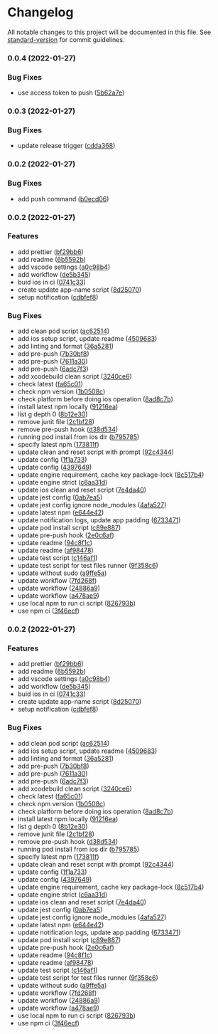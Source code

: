 # Changelog

All notable changes to this project will be documented in this file. See [standard-version](https://github.com/conventional-changelog/standard-version) for commit guidelines.

### 0.0.4 (2022-01-27)


### Bug Fixes

* use access token to push ([5b62a7e](https://github.com/abdulghani/rn_test/commit/5b62a7e70b14d6c48a533cab9ef422b8a4477784))

### 0.0.3 (2022-01-27)


### Bug Fixes

* update release trigger ([cdda368](https://github.com/abdulghani/rn_test/commit/cdda368833ecf85865631e9b8860ed105f69aeca))

### 0.0.2 (2022-01-27)


### Bug Fixes

* add push command ([b0ecd06](https://github.com/abdulghani/rn_test/commit/b0ecd06092ec84133f952f5b169d489d7c9f1842))

### 0.0.2 (2022-01-27)

### Features

- add prettier ([bf29bb6](https://github.com/abdulghani/rn_test/commit/bf29bb665d4738c36b7732b31a3a0652533525cf))
- add readme ([6b5592b](https://github.com/abdulghani/rn_test/commit/6b5592b508cf8f7b741c96163913fb2b87194709))
- add vscode settings ([a0c98b4](https://github.com/abdulghani/rn_test/commit/a0c98b435700928553d66acf8a5fb5f192e3de2e))
- add workflow ([de5b345](https://github.com/abdulghani/rn_test/commit/de5b34595bb4dfa6310b10f24e740c7998fc099c))
- buid ios in ci ([0741c33](https://github.com/abdulghani/rn_test/commit/0741c334bd511dd3b61c6729b28913e60a47fb18))
- create update app-name script ([8d25070](https://github.com/abdulghani/rn_test/commit/8d250705aac52e3a6e8dc6b5123187d7362842d7))
- setup notification ([cdbfef8](https://github.com/abdulghani/rn_test/commit/cdbfef81257bb736c1f6b6424ffa43c17d172fb2))

### Bug Fixes

- add clean pod script ([ac62514](https://github.com/abdulghani/rn_test/commit/ac6251420b969a9fb5e45ba27f7a46bb4268a53b))
- add ios setup script, update readme ([4509683](https://github.com/abdulghani/rn_test/commit/450968320ce89767bdda10e450398b5584b7353c))
- add linting and format ([36a5281](https://github.com/abdulghani/rn_test/commit/36a5281293684c3409689fb7e061c5833b8fc29d))
- add pre-push ([7b30bf8](https://github.com/abdulghani/rn_test/commit/7b30bf88b55efab3be586988db391d9b7e437d76))
- add pre-push ([7611a30](https://github.com/abdulghani/rn_test/commit/7611a3005fc7b067e8f54ab01a6b7df889cb0597))
- add pre-push ([6adc7f3](https://github.com/abdulghani/rn_test/commit/6adc7f377dea9ae46ab1703e890b207d6c314d2c))
- add xcodebuild clean script ([3240ce6](https://github.com/abdulghani/rn_test/commit/3240ce64ff8eeb8c2d9e63ab8f219a510768e4b2))
- check latest ([fa65c01](https://github.com/abdulghani/rn_test/commit/fa65c01b6833b5dbdca9d866962058a49de8b942))
- check npm version ([1b0508c](https://github.com/abdulghani/rn_test/commit/1b0508ce2e04bc40efae10f48dc5ac9106253560))
- check platform before doing ios operation ([8ad8c7b](https://github.com/abdulghani/rn_test/commit/8ad8c7b648b88c8fefe1e593a60c63c19a0df0eb))
- install latest npm locally ([91216ea](https://github.com/abdulghani/rn_test/commit/91216ea9a2ec90b26ce76dbd330513ea0a53292a))
- list g depth 0 ([8b12e30](https://github.com/abdulghani/rn_test/commit/8b12e305acf07f9f74590cea9ae901f26ebf7eb9))
- remove junit file ([2c1bf28](https://github.com/abdulghani/rn_test/commit/2c1bf28b8ccfcef4948173b8bee52d00eff839d3))
- remove pre-push hook ([d38d534](https://github.com/abdulghani/rn_test/commit/d38d5340fdc457929ac38fdd074efb1d5847b1c1))
- running pod install from ios dir ([b795785](https://github.com/abdulghani/rn_test/commit/b795785b55f98239da3815d96208f5a400f0fea7))
- specify latest npm ([173811f](https://github.com/abdulghani/rn_test/commit/173811f0e12f60871a6cfa85bdfe194cea899f1d))
- update clean and reset script with prompt ([92c4344](https://github.com/abdulghani/rn_test/commit/92c43441b188a8b58ddb3a46f6b369f88ffbee80))
- update config ([1f1a733](https://github.com/abdulghani/rn_test/commit/1f1a73338d005753aa4efa3c5d6540a197635556))
- update config ([4397649](https://github.com/abdulghani/rn_test/commit/439764955f72c32544b76d8f8385ac7b8b13b9b7))
- update engine requirement, cache key package-lock ([8c517b4](https://github.com/abdulghani/rn_test/commit/8c517b4088f9266b29dc85e1471cf8aee5f294b9))
- update engine strict ([c6aa31d](https://github.com/abdulghani/rn_test/commit/c6aa31d5c208f79674d1fa4f0fc71bf2db1cea9c))
- update ios clean and reset script ([7e4da40](https://github.com/abdulghani/rn_test/commit/7e4da4010605e06ffe09435460ea20fe859dd7f6))
- update jest config ([0ab7ea5](https://github.com/abdulghani/rn_test/commit/0ab7ea563d74a19494f688016f0256ba31abcddc))
- update jest config ignore node_modules ([4afa527](https://github.com/abdulghani/rn_test/commit/4afa5276b4a0759b4bde5c0b37e5f9651837f499))
- update latest npm ([e644e42](https://github.com/abdulghani/rn_test/commit/e644e42f3fae1997fdbe698549f8a93d662bb08c))
- update notification logs, update app padding ([6733471](https://github.com/abdulghani/rn_test/commit/67334719830d6581c8ae1b38ce4158d4504b97bf))
- update pod install script ([c89e887](https://github.com/abdulghani/rn_test/commit/c89e88772858544a2924ba607316b9757afd31bc))
- update pre-push hook ([2e0c6af](https://github.com/abdulghani/rn_test/commit/2e0c6af6a50d0cdd7868004c96eb1ded4ec01d64))
- update readme ([94c8f1c](https://github.com/abdulghani/rn_test/commit/94c8f1c4591f41d45b563eb16d358cd1a051f07c))
- update readme ([af98478](https://github.com/abdulghani/rn_test/commit/af98478755ea5ce26598bf77354125259e2e478b))
- update test script ([c146af1](https://github.com/abdulghani/rn_test/commit/c146af185b461df65457ec2c29d32c962513a815))
- update test script for test files runner ([9f358c6](https://github.com/abdulghani/rn_test/commit/9f358c6f0e4b88aca2ecd67f17a69082af0d6a7f))
- update without sudo ([a9ffe5a](https://github.com/abdulghani/rn_test/commit/a9ffe5a76c25284d7d8c5af99afd75532fe0b964))
- update workflow ([7fd268f](https://github.com/abdulghani/rn_test/commit/7fd268f43b3461ffc8bdaf5d27e52677fdae36fd))
- update workflow ([24886a9](https://github.com/abdulghani/rn_test/commit/24886a99976587d70d6e5649dfc6db476ee5701a))
- update workflow ([a478ae9](https://github.com/abdulghani/rn_test/commit/a478ae993a7525ae54daf1301db7193d567eb684))
- use local npm to run ci script ([826793b](https://github.com/abdulghani/rn_test/commit/826793bf5da1989bde5e64441a3e4f90b2196b05))
- use npm ci ([3f46ecf](https://github.com/abdulghani/rn_test/commit/3f46ecfaec8e93772e58b4b9b64922463cbab62d))

### 0.0.2 (2022-01-27)

### Features

- add prettier ([bf29bb6](https://github.com/abdulghani/rn_test/commit/bf29bb665d4738c36b7732b31a3a0652533525cf))
- add readme ([6b5592b](https://github.com/abdulghani/rn_test/commit/6b5592b508cf8f7b741c96163913fb2b87194709))
- add vscode settings ([a0c98b4](https://github.com/abdulghani/rn_test/commit/a0c98b435700928553d66acf8a5fb5f192e3de2e))
- add workflow ([de5b345](https://github.com/abdulghani/rn_test/commit/de5b34595bb4dfa6310b10f24e740c7998fc099c))
- buid ios in ci ([0741c33](https://github.com/abdulghani/rn_test/commit/0741c334bd511dd3b61c6729b28913e60a47fb18))
- create update app-name script ([8d25070](https://github.com/abdulghani/rn_test/commit/8d250705aac52e3a6e8dc6b5123187d7362842d7))
- setup notification ([cdbfef8](https://github.com/abdulghani/rn_test/commit/cdbfef81257bb736c1f6b6424ffa43c17d172fb2))

### Bug Fixes

- add clean pod script ([ac62514](https://github.com/abdulghani/rn_test/commit/ac6251420b969a9fb5e45ba27f7a46bb4268a53b))
- add ios setup script, update readme ([4509683](https://github.com/abdulghani/rn_test/commit/450968320ce89767bdda10e450398b5584b7353c))
- add linting and format ([36a5281](https://github.com/abdulghani/rn_test/commit/36a5281293684c3409689fb7e061c5833b8fc29d))
- add pre-push ([7b30bf8](https://github.com/abdulghani/rn_test/commit/7b30bf88b55efab3be586988db391d9b7e437d76))
- add pre-push ([7611a30](https://github.com/abdulghani/rn_test/commit/7611a3005fc7b067e8f54ab01a6b7df889cb0597))
- add pre-push ([6adc7f3](https://github.com/abdulghani/rn_test/commit/6adc7f377dea9ae46ab1703e890b207d6c314d2c))
- add xcodebuild clean script ([3240ce6](https://github.com/abdulghani/rn_test/commit/3240ce64ff8eeb8c2d9e63ab8f219a510768e4b2))
- check latest ([fa65c01](https://github.com/abdulghani/rn_test/commit/fa65c01b6833b5dbdca9d866962058a49de8b942))
- check npm version ([1b0508c](https://github.com/abdulghani/rn_test/commit/1b0508ce2e04bc40efae10f48dc5ac9106253560))
- check platform before doing ios operation ([8ad8c7b](https://github.com/abdulghani/rn_test/commit/8ad8c7b648b88c8fefe1e593a60c63c19a0df0eb))
- install latest npm locally ([91216ea](https://github.com/abdulghani/rn_test/commit/91216ea9a2ec90b26ce76dbd330513ea0a53292a))
- list g depth 0 ([8b12e30](https://github.com/abdulghani/rn_test/commit/8b12e305acf07f9f74590cea9ae901f26ebf7eb9))
- remove junit file ([2c1bf28](https://github.com/abdulghani/rn_test/commit/2c1bf28b8ccfcef4948173b8bee52d00eff839d3))
- remove pre-push hook ([d38d534](https://github.com/abdulghani/rn_test/commit/d38d5340fdc457929ac38fdd074efb1d5847b1c1))
- running pod install from ios dir ([b795785](https://github.com/abdulghani/rn_test/commit/b795785b55f98239da3815d96208f5a400f0fea7))
- specify latest npm ([173811f](https://github.com/abdulghani/rn_test/commit/173811f0e12f60871a6cfa85bdfe194cea899f1d))
- update clean and reset script with prompt ([92c4344](https://github.com/abdulghani/rn_test/commit/92c43441b188a8b58ddb3a46f6b369f88ffbee80))
- update config ([1f1a733](https://github.com/abdulghani/rn_test/commit/1f1a73338d005753aa4efa3c5d6540a197635556))
- update config ([4397649](https://github.com/abdulghani/rn_test/commit/439764955f72c32544b76d8f8385ac7b8b13b9b7))
- update engine requirement, cache key package-lock ([8c517b4](https://github.com/abdulghani/rn_test/commit/8c517b4088f9266b29dc85e1471cf8aee5f294b9))
- update engine strict ([c6aa31d](https://github.com/abdulghani/rn_test/commit/c6aa31d5c208f79674d1fa4f0fc71bf2db1cea9c))
- update ios clean and reset script ([7e4da40](https://github.com/abdulghani/rn_test/commit/7e4da4010605e06ffe09435460ea20fe859dd7f6))
- update jest config ([0ab7ea5](https://github.com/abdulghani/rn_test/commit/0ab7ea563d74a19494f688016f0256ba31abcddc))
- update jest config ignore node_modules ([4afa527](https://github.com/abdulghani/rn_test/commit/4afa5276b4a0759b4bde5c0b37e5f9651837f499))
- update latest npm ([e644e42](https://github.com/abdulghani/rn_test/commit/e644e42f3fae1997fdbe698549f8a93d662bb08c))
- update notification logs, update app padding ([6733471](https://github.com/abdulghani/rn_test/commit/67334719830d6581c8ae1b38ce4158d4504b97bf))
- update pod install script ([c89e887](https://github.com/abdulghani/rn_test/commit/c89e88772858544a2924ba607316b9757afd31bc))
- update pre-push hook ([2e0c6af](https://github.com/abdulghani/rn_test/commit/2e0c6af6a50d0cdd7868004c96eb1ded4ec01d64))
- update readme ([94c8f1c](https://github.com/abdulghani/rn_test/commit/94c8f1c4591f41d45b563eb16d358cd1a051f07c))
- update readme ([af98478](https://github.com/abdulghani/rn_test/commit/af98478755ea5ce26598bf77354125259e2e478b))
- update test script ([c146af1](https://github.com/abdulghani/rn_test/commit/c146af185b461df65457ec2c29d32c962513a815))
- update test script for test files runner ([9f358c6](https://github.com/abdulghani/rn_test/commit/9f358c6f0e4b88aca2ecd67f17a69082af0d6a7f))
- update without sudo ([a9ffe5a](https://github.com/abdulghani/rn_test/commit/a9ffe5a76c25284d7d8c5af99afd75532fe0b964))
- update workflow ([7fd268f](https://github.com/abdulghani/rn_test/commit/7fd268f43b3461ffc8bdaf5d27e52677fdae36fd))
- update workflow ([24886a9](https://github.com/abdulghani/rn_test/commit/24886a99976587d70d6e5649dfc6db476ee5701a))
- update workflow ([a478ae9](https://github.com/abdulghani/rn_test/commit/a478ae993a7525ae54daf1301db7193d567eb684))
- use local npm to run ci script ([826793b](https://github.com/abdulghani/rn_test/commit/826793bf5da1989bde5e64441a3e4f90b2196b05))
- use npm ci ([3f46ecf](https://github.com/abdulghani/rn_test/commit/3f46ecfaec8e93772e58b4b9b64922463cbab62d))
